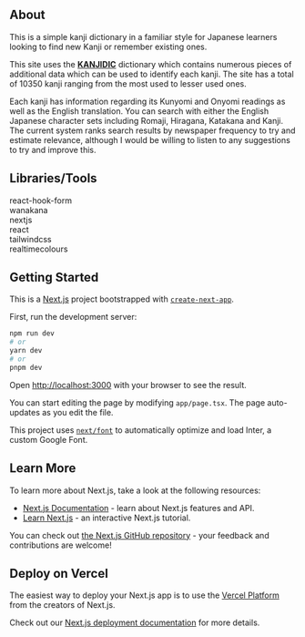 ## About
This is a simple kanji dictionary in a familiar style for Japanese learners looking to find new Kanji or remember existing ones.


This site uses the [**KANJIDIC**](http://nihongo.monash.edu/kanjidic2/index.html) dictionary which contains numerous pieces of additional data which can be used to identify each kanji. The site has a total of 10350 kanji ranging from the most used to lesser used ones.


Each kanji has information regarding its Kunyomi and Onyomi readings as well as the English translation. You can search with either the English Japanese character sets including Romaji, Hiragana, Katakana and Kanji. The current system ranks search results by newspaper frequency to try and estimate relevance, although I would be willing to listen to any suggestions to try and improve this.

## Libraries/Tools
react-hook-form <br/>
wanakana <br/>
nextjs <br/>
react <br/>
tailwindcss <br/> 
realtimecolours <br/>
## Getting Started
This is a [Next.js](https://nextjs.org/) project bootstrapped with [`create-next-app`](https://github.com/vercel/next.js/tree/canary/packages/create-next-app).

First, run the development server:

```bash
npm run dev
# or
yarn dev
# or
pnpm dev
```

Open [http://localhost:3000](http://localhost:3000) with your browser to see the result.

You can start editing the page by modifying `app/page.tsx`. The page auto-updates as you edit the file.

This project uses [`next/font`](https://nextjs.org/docs/basic-features/font-optimization) to automatically optimize and load Inter, a custom Google Font.

## Learn More

To learn more about Next.js, take a look at the following resources:

- [Next.js Documentation](https://nextjs.org/docs) - learn about Next.js features and API.
- [Learn Next.js](https://nextjs.org/learn) - an interactive Next.js tutorial.

You can check out [the Next.js GitHub repository](https://github.com/vercel/next.js/) - your feedback and contributions are welcome!

## Deploy on Vercel

The easiest way to deploy your Next.js app is to use the [Vercel Platform](https://vercel.com/new?utm_medium=default-template&filter=next.js&utm_source=create-next-app&utm_campaign=create-next-app-readme) from the creators of Next.js.

Check out our [Next.js deployment documentation](https://nextjs.org/docs/deployment) for more details.

